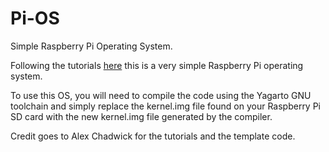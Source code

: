 Pi-OS
=====

Simple Raspberry Pi Operating System.

Following the tutorials [here](http://www.cl.cam.ac.uk/projects/raspberrypi/tutorials/os/index.html) this is a very simple Raspberry Pi operating system.

To use this OS, you will need to compile the code using the Yagarto GNU toolchain and simply replace the kernel.img file found on your Raspberry Pi SD card with the new kernel.img file generated by the compiler. 

Credit goes to Alex Chadwick for the tutorials and the template code.
